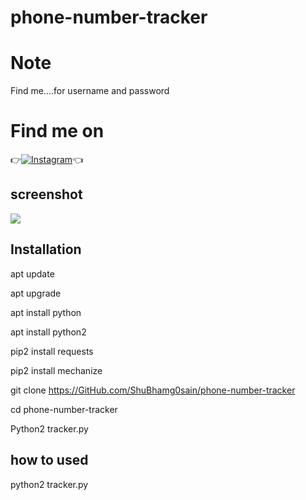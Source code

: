 # phone-number-tracker
# Note
Find me....for username and password

# Find me on 

👉[![Instagram](https://img.shields.io/badge/INSTAGRAM-FOLLOW-red?style=for-the-badge&logo=instagram)](https://www.instagram.com/shubham_g0sain/)👈


## screenshot
![ ](https://raw.githubusercontent.com/ShuBhamg0sain/phone-number-tracker/master/Screenshot_20201012_071932.jpg)

## Installation

apt update

apt upgrade

apt install python

apt install python2

pip2 install requests

pip2 install mechanize

git clone https://GitHub.com/ShuBhamg0sain/phone-number-tracker

cd phone-number-tracker

Python2 tracker.py

## how to used
python2 tracker.py <number>
